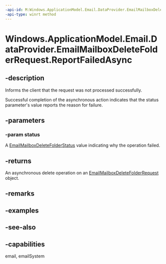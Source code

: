 ```yaml
---
-api-id: M:Windows.ApplicationModel.Email.DataProvider.EmailMailboxDeleteFolderRequest.ReportFailedAsync(Windows.ApplicationModel.Email.EmailMailboxDeleteFolderStatus)
-api-type: winrt method
---
```


<!-- Method syntax
public Windows.Foundation.IAsyncAction ReportFailedAsync(Windows.ApplicationModel.Email.EmailMailboxDeleteFolderStatus status)
-->

# Windows.ApplicationModel.Email.DataProvider.EmailMailboxDeleteFolderRequest.ReportFailedAsync

## -description
Informs the client that the request was not processed successfully.

Successful completion of the asynchronous action indicates that the status parameter's value reports the reason for failure.

## -parameters
### -param status
A [EmailMailboxDeleteFolderStatus](../windows.applicationmodel.email/emailmailboxdeletefolderstatus.md) value indicating why the operation failed.

## -returns
An asynchronous delete operation on an [EmailMailboxDeleteFolderRequest](emailmailboxdeletefolderrequest.md) object.

## -remarks

## -examples

## -see-also

## -capabilities
email, emailSystem
